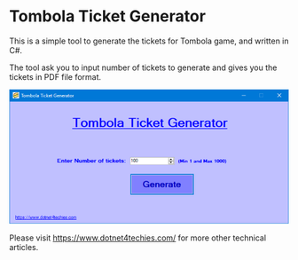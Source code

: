 # Tombola Ticket Generator
This is a simple tool to generate the tickets for Tombola game, and written in C#.

The tool ask you to input number of tickets to generate and gives you the tickets in PDF file format.

![alt text](https://github.com/srinudhulipalla/TombolaTicketGenerator/blob/main/TombolaTicketGenerator/images/Ticket%20Generator%20Tool.png?raw=true)

Please visit https://www.dotnet4techies.com/ for more other technical articles.
